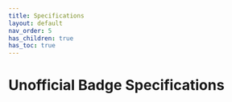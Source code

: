 ```yaml
---
title: Specifications
layout: default
nav_order: 5
has_children: true
has_toc: true
---
```


# Unofficial Badge Specifications